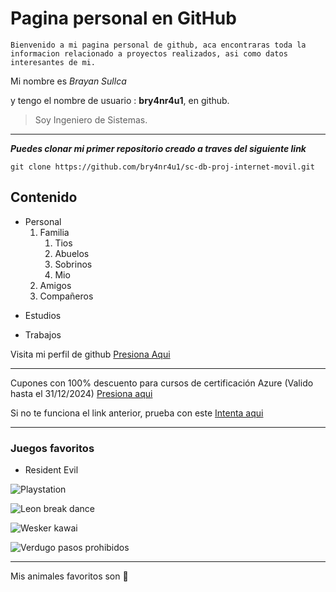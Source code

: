 <!--Titulo o encabezado -->

# Pagina personal en GitHub

<!--Sangria-->

    Bienvenido a mi pagina personal de github, aca encontraras toda la informacion relacionado a proyectos realizados, asi como datos interesantes de mi.

<!--Italica -->

Mi nombre es *Brayan Sullca* 

<!--Negrita -->

y tengo el nombre de usuario : **bry4nr4u1**, en github.

<!--Dar formato de cita -->

> Soy Ingeniero de Sistemas. 

___

<!--Italica y Negrita-->
***Puedes clonar mi primer repositorio creado a traves del siguiente link*** 

<!--Codigo programable para mostrar-->
```
git clone https://github.com/bry4nr4u1/sc-db-proj-internet-movil.git
```

## Contenido

<!--Lista ordernada y desordenada-->

* Personal
    1. Familia
        1. Tios
        2. Abuelos
        3. Sobrinos
        4. Mio
    2. Amigos
    3. Compañeros
- Estudios
+ Trabajos

<!--Links-->

Visita mi perfil de github [Presiona Aqui](https://github.com/bry4nr4u1)

***

Cupones con 100% descuento para cursos de certificación Azure (Valido hasta el 31/12/2024) [Presiona aqui](https://www.youtube.com/watch?v=dQw4w9WgXcQ&ab_channel=RickAstley)

Si no te funciona el link anterior, prueba con este [Intenta aqui](https://www.youtube.com/watch?v=ktSf3ajdfkk&ab_channel=NontechBunker)

---

### Juegos favoritos

* Resident Evil 

<!--Badge-->

![Playstation](https://img.shields.io/badge/Playstation-003791?style=for-the-badge&logo=playstation&logoColor=white)

<!--Image (.gif)-->

![Leon break dance](https://media.tenor.com/EvVFLLk7CDEAAAAj/leon-kennedy-getting-jiggy-with-it.gif)

![Wesker kawai](https://media.tenor.com/VMOKAJXRyV0AAAAM/albert-wesker-resident-evil.gif)

![Verdugo pasos prohibidos](https://media.tenor.com/KiPvFAaJnLQAAAAj/resident-evil-4-verdugo.gif)

***

Mis animales favoritos son :dog:
